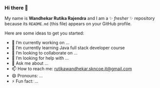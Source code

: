 ### Hi there 👋


My name is **Wandhekar Rutika Rajendra** and I am a ✨ _fresher_ ✨ repository because its `README.md` (this file) appears on your GitHub profile.

Here are some ideas to get you started:

- 🔭 I’m currently working on ...
- 🌱 I’m currently learning Java full stack developer course
- 👯 I’m looking to collaborate on ...
- 🤔 I’m looking for help with ...
- 💬 Ask me about ...
- 📫 How to reach me: rutikawandhekar.skncoe.it@gmail.com
- 😄 Pronouns: ...
- ⚡ Fun fact: ...
